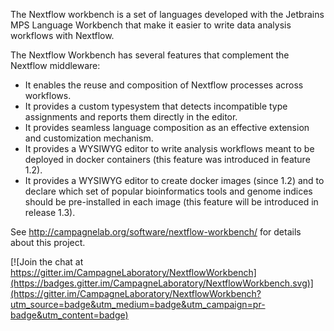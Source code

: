 
The Nextflow workbench is a set of languages developed with the Jetbrains MPS Language Workbench that make it easier to write data analysis workflows with Nextflow.

The Nextflow Workbench has several features that complement the Nextflow middleware:

* It enables the reuse and composition of Nextflow processes across workflows.
* It provides a custom typesystem that detects incompatible type assignments and reports them directly in the editor.
* It provides seamless language composition as an effective extension and customization mechanism.
* It provides a WYSIWYG editor to write analysis workflows meant to be deployed in docker containers (this feature was introduced in feature 1.2).
* It provides a WYSIWYG editor to create docker images (since 1.2) and to declare which set of popular bioinformatics tools and genome indices should be pre-installed in each image (this feature will be introduced in release 1.3).

See http://campagnelab.org/software/nextflow-workbench/ for details about this project.


[![Join the chat at https://gitter.im/CampagneLaboratory/NextflowWorkbench](https://badges.gitter.im/CampagneLaboratory/NextflowWorkbench.svg)](https://gitter.im/CampagneLaboratory/NextflowWorkbench?utm_source=badge&utm_medium=badge&utm_campaign=pr-badge&utm_content=badge)